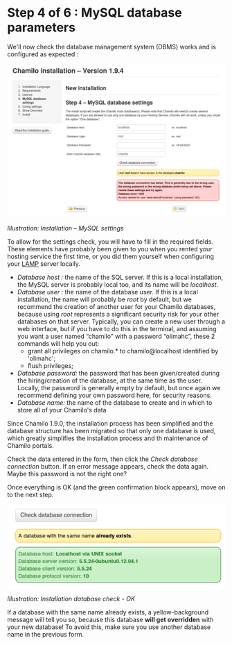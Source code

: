# Step 4 of 6 : MySQL database parameters

We'll now check the database management system \(DBMS\) works and is configured as expected :

![](../../../../.gitbook/assets/images7%20%287%29.png)

_Illustration: Installation – MySQL settings_

To allow for the settings check, you will have to fill in the required fields. These elements have probably been given to you when you rented your hosting service the first time, or you did them yourself when configuring your [LAMP](http://fr.wikipedia.org/wiki/LAMP) server locally.

* _Database host :_ the name of the SQL server. If this is a local installation, the MySQL server is probably local too, and its name will be _localhost_.
* _Database user :_ the name of the database user. If this is a local installation, the name will probably be _root_ by default, but we recommend the creation of another user for your Chamilo databases, because using _root_ represents a significant security risk for your other databases on that server. Typically, you can create a new user through a web interface, but if you have to do this in the terminal, and assuming you want a user named “chamilo” with a password “olimahc”, these 2 commands will help you out:
  * grant all privileges on chamilo.\* to chamilo@localhost identified by 'olimahc';
  * flush privileges;
* _Database password:_ the password that has been given/created during the hiring/creation of the database, at the same time as the user. Locally, the password is generally empty by default, but once again we recommend defining your own password here, for security reasons.
* _Database name:_ the name of the database to create and in which to store all of your Chamilo's data

Since Chamilo 1.9.0, the installation process has been simplified and the database structure has been migrated so that only one database is used, which greatly simplifies the installation process and th maintenance of Chamilo portals.

Check the data entered in the form, then click the _Check database connection_ button. If an error message appears, check the data again. Maybe this password is not the right one?

Once everything is OK \(and the green confirmation block appears\), move on to the next step.

![](../../../../.gitbook/assets/images9%20%287%29.png)

_Illustration: Installation database check - OK_

If a database with the same name already exists, a yellow-background message will tell you so, because this database **will get overridden** with your new database! To avoid this, make sure you use another database name in the previous form.


